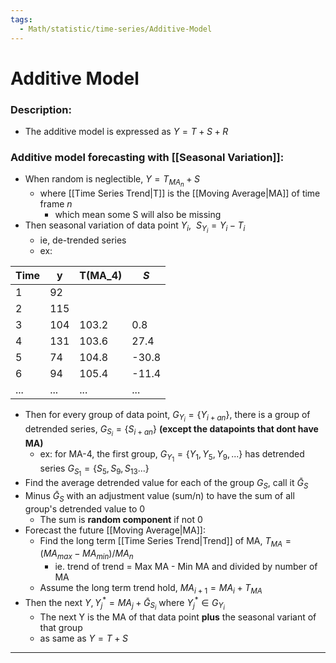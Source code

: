 ```yaml
---
tags:
  - Math/statistic/time-series/Additive-Model
---
```

# Additive Model
### Description:
- The additive model is expressed as  $Y = T + S + R$
### Additive model forecasting with [[Seasonal Variation]]:
- When random is neglectible, $Y=T_{MA_n}+S$
	- where [[Time Series Trend|T]] is the [[Moving Average|MA]] of time frame $n$
		- which mean some S will also be missing
- Then seasonal variation of data point $Y_i, \ \ S_{Y_i}=Y_i-T_i$ 
	- ie, de-trended series
	- ex:

| Time | y   | T(MA_4) | $S$   |
| ---- | --- | ------- | ----- |
| 1    | 92  |         |       |
| 2    | 115 |         |       |
| 3    | 104 | 103.2   | 0.8   |
| 4    | 131 | 103.6   | 27.4  |
| 5    | 74  | 104.8   | -30.8 |
| 6    | 94  | 105.4   | -11.4 |
| ...  | ... | ...     | ...   |
- Then for every group of data point, $G_{Y_i}=\{ Y_{i+an} \}$, there is a group of detrended series, $G_{S_i}=\{ S_{i+an} \}$ **(except the datapoints that dont have MA)**
	- ex: for MA-4, the first group, $G_{Y_1}=\{Y_1, Y_5, Y_9,...\}$ has detrended series $G_{S_1}=\{S_5, S_9,S_13...\}$
- Find the average detrended value for each of the group $G_S$, call it $\bar G_S$
- Minus $\bar G_S$ with an adjustment value (sum/n) to have the sum of all group's detrended value to 0
	- The sum is **random component** if not 0
- Forecast the future [[Moving Average|MA]]:
	- Find the long term [[Time Series Trend|Trend]] of MA, $T_{MA}= (MA_{max}- MA_{min})/MA_n$
		- ie. trend of trend = Max MA - Min MA and divided by number of MA
	- Assume the long term trend hold, $MA_{i+1}=MA_i+T_{MA}$ 
- Then the next $Y, Y^*_{j}=MA_{j}+\bar G_{S_i}$  where $Y^*_{j}\in G_{Y_i}$
	- The next Y is the MA of that data point **plus** the seasonal variant of that group
	- as same as $Y=T+S$
---